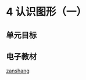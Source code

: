 # 4 认识图形（一）

## 单元目标


## 电子教材

<Ebook grade="xxsx1a" :pages="34" :paged="38" ></Ebook>

[zanshang](../res/zanshang.md ':include')
